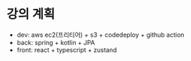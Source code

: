 # 강의 계획
* dev: aws ec2(프리티어) + s3 + codedeploy + github action
* back: spring + kotlin + JPA
* front: react + typescript + zustand